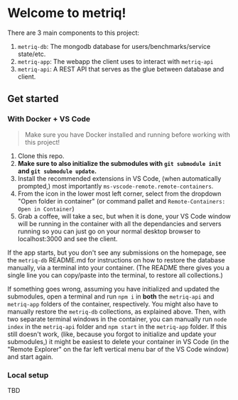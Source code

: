 # Welcome to metriq!

There are 3 main components to this project:

1. `metriq-db`: The mongodb database for users/benchmarks/service state/etc.
2. `metriq-app`: The webapp the client uses to interact with `metriq-api`
3. `metriq-api`: A REST API that serves as the glue between database and client.

## Get started

### With Docker + VS Code

> Make sure you have Docker installed and running before working with this project!

1. Clone this repo.
2. **Make sure to also initialize the submodules with `git submodule init` and `git submodule update`.**
3. Install the recommended extensions in VS Code, (when automatically prompted,) most importantly `ms-vscode-remote.remote-containers`.
4. From the icon in the lower most left corner, select from the dropdown "Open folder in container" (or command pallet and `Remote-Containers: Open in Container`)
5. Grab a coffee, will take a sec, but when it is done, your VS Code window will be running in the container with all the dependancies and servers running so you can just go on your normal desktop browser to localhost:3000 and see the client.

If the app starts, but you don't see any submissions on the homepage, see the `metriq-db` README.md for instructions on how to restore the database manually, via a terminal into your container. (The README there gives you a single line you can copy/paste into the terminal, to restore all collections.)

If something goes wrong, assuming you have initialized and updated the submodules, open a terminal and run `npm i` in **both** the `metriq-api` and `metriq-app` folders of the container, respectively. You might also have to manually restore the `metriq-db` collections, as explained above. Then, with two separate terminal windows in the container, you can manually run `node index` in the `metriq-api` folder and `npm start` in the `metriq-app` folder. If this still doesn't work, (like, because you forgot to initialize and update your submodules,) it might be easiest to delete your container in VS Code (in the "Remote Explorer" on the far left vertical menu bar of the VS Code window) and start again.

### Local setup

TBD
